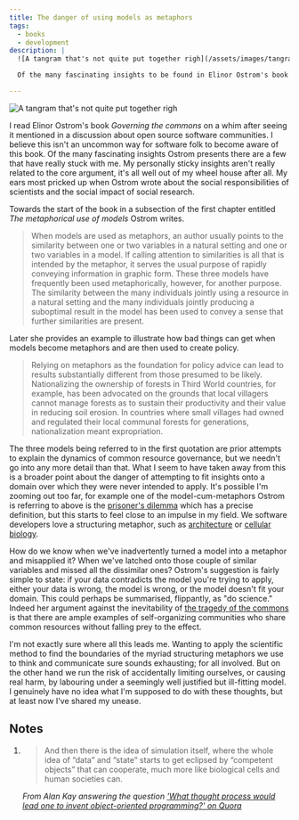 ```yaml
---
title: The danger of using models as metaphors
tags:
  - books
  - development
description: |
  ![A tangram that's not quite put together righ](/assets/images/tangram-small.webp)

  Of the many fascinating insights to be found in Elinor Ostrom's book _Governing the commons_ there are a few that have really stuck with me. My personally sticky insights aren't really related to the core argument, it's all well out of my wheel house after all. My ears most pricked up when Ostrom wrote about the social responsibilities of scientists and the social impact of social research.

---
```

  ![A tangram that's not quite put together righ](/assets/images/tangram-small.webp)

I read Elinor Ostrom's book _Governing the commons_ on a whim after seeing it mentioned in a discussion about open source software communities. I believe this isn't an uncommon way for software folk to become aware of this book. Of the many fascinating insights Ostrom presents there are a few that have really stuck with me. My personally sticky insights aren't really related to the core argument, it's all well out of my wheel house after all. My ears most pricked up when Ostrom wrote about the social responsibilities of scientists and the social impact of social research.

Towards the start of the book in a subsection of the first chapter entitled _The metaphorical use of models_ Ostrom writes.

> When models are used as metaphors, an author usually points to the similarity between one or two variables in a natural setting and one or two variables in a model. If calling attention to similarities is all that is intended by the metaphor, it serves the usual purpose of rapidly conveying information in graphic form. These three models have frequently been used metaphorically, however, for another purpose. The similarity between the many individuals jointly using a resource in a natural setting and the many individuals jointly producing a suboptimal result in the model has been used to convey a sense that further similarities are present.

Later she provides an example to illustrate how bad things can get when models become metaphors and are then used to create policy.

> Relying on metaphors as the foundation for policy advice can lead to results substantially different from those presumed to be likely. Nationalizing the ownership of forests in Third World countries, for example, has been advocated on the grounds that local villagers cannot manage forests as to sustain their productivity and their value in reducing soil erosion. In countries where small villages had owned and regulated their local communal forests for generations, nationalization meant expropriation.

The three models being referred to in the first quotation are prior attempts to explain the dynamics of common resource governance, but we needn't go into any more detail than that. What I seem to have taken away from this is a broader point about the danger of attempting to fit insights onto a domain over which they were never intended to apply. It's possible I'm zooming out too far, for example one of the model-cum-metaphors Ostrom is referring to above is the [prisoner's dilemma](https://en.wikipedia.org/wiki/Prisoner's_dilemma) which has a precise definition, but this starts to feel close to an impulse in my field. We software developers love a structuring metaphor, such as [architecture](https://en.wikipedia.org/wiki/Pattern_language#Application_domains) or [cellular biology](#footnote-1).

How do we know when we've inadvertently turned a model into a metaphor and misapplied it? When we've latched onto those couple of similar variables and missed all the dissimilar ones? Ostrom's suggestion is fairly simple to state: if your data contradicts the model you're trying to apply, either your data is wrong, the model is wrong, or the model doesn't fit your domain. This could perhaps be summarised, flippantly, as "do science." Indeed her argument against the inevitability of [the tragedy of the commons](https://en.wikipedia.org/wiki/Tragedy_of_the_commons) is that there are ample examples of self-organizing communities who share common resources without falling prey to the effect.

I'm not exactly sure where all this leads me. Wanting to apply the scientific method to find the boundaries of the myriad structuring metaphors we use to think and communicate sure sounds exhausting; for all involved. But on the other hand we run the risk of accidentally limiting ourselves, or causing real harm, by labouring under a seemingly well justified but ill-fitting model. I genuinely have no idea what I'm supposed to do with these thoughts, but at least now I've shared my unease.

## Notes

<ol>
<li id="footnote-1">
<blockquote>And then there is the idea of simulation itself, where the whole idea of “data” and “state” starts to get eclipsed by “competent objects” that can cooperate, much more like biological cells and human societies can.</blockquote>

<cite>From Alan Kay answering the question <a href="https://www.quora.com/What-thought-process-would-lead-one-to-invent-object-oriented-programming/answer/Alan-Kay-11">'What thought process would lead one to invent object-oriented programming?' on Quora</a></cite>
</li>
</ol>

